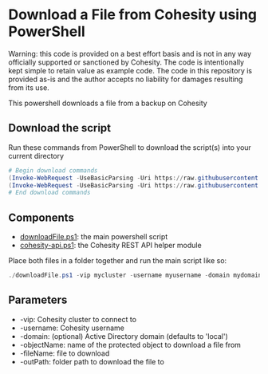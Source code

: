 # Download a File from Cohesity using PowerShell

Warning: this code is provided on a best effort basis and is not in any way officially supported or sanctioned by Cohesity. The code is intentionally kept simple to retain value as example code. The code in this repository is provided as-is and the author accepts no liability for damages resulting from its use.

This powershell downloads a file from a backup on Cohesity

## Download the script

Run these commands from PowerShell to download the script(s) into your current directory

```powershell
# Begin download commands
(Invoke-WebRequest -UseBasicParsing -Uri https://raw.githubusercontent.com/bseltz-cohesity/scripts/master/powershell/downloadFile/downloadFile.ps1).content | Out-File downloadFile.ps1; (Get-Content downloadFile.ps1) | Set-Content downloadFile.ps1
(Invoke-WebRequest -UseBasicParsing -Uri https://raw.githubusercontent.com/bseltz-cohesity/scripts/master/powershell/cohesity-api/cohesity-api.ps1).content | Out-File cohesity-api.ps1; (Get-Content cohesity-api.ps1) | Set-Content cohesity-api.ps1
# End download commands
```

## Components

* [downloadFile.ps1](https://raw.githubusercontent.com/bseltz-cohesity/scripts/master/powershell/downloadFile/downloadFile.ps1): the main powershell script
* [cohesity-api.ps1](https://raw.githubusercontent.com/bseltz-cohesity/scripts/master/powershell/cohesity-api/cohesity-api.ps1): the Cohesity REST API helper module

Place both files in a folder together and run the main script like so:

```powershell
./downloadFile.ps1 -vip mycluster -username myusername -domain mydomain.net -objectName myserver -fileName myfile.txt -outPath '/Users/myusername/Downloads'
```

## Parameters

* -vip: Cohesity cluster to connect to
* -username: Cohesity username
* -domain: (optional) Active Directory domain (defaults to 'local')
* -objectName: name of the protected object to download a file from
* -fileName: file to download
* -outPath: folder path to download the file to
